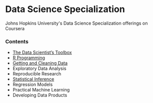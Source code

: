 Data Science Specialization
===========================

Johns Hopkins University's Data Science Specialization offerings on Coursera

### Contents

* [The Data Scientist’s Toolbox](toolbox/README.md)
* [R Programming](rprog/README.md)
* [Getting and Cleaning Data](getdata/README.md)
* Exploratory Data Analysis
* Reproducible Research
* [Statistical Inference](statinference/README.md)
* Regression Models
* Practical Machine Learning
* Developing Data Products
